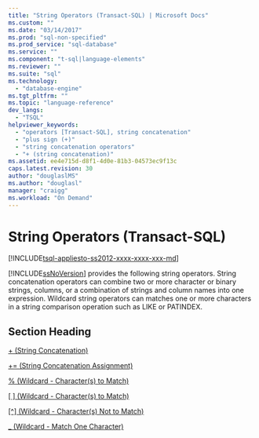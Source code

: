 ```yaml
---
title: "String Operators (Transact-SQL) | Microsoft Docs"
ms.custom: ""
ms.date: "03/14/2017"
ms.prod: "sql-non-specified"
ms.prod_service: "sql-database"
ms.service: ""
ms.component: "t-sql|language-elements"
ms.reviewer: ""
ms.suite: "sql"
ms.technology: 
  - "database-engine"
ms.tgt_pltfrm: ""
ms.topic: "language-reference"
dev_langs: 
  - "TSQL"
helpviewer_keywords: 
  - "operators [Transact-SQL], string concatenation"
  - "plus sign (+)"
  - "string concatenation operators"
  - "+ (string concatenation)"
ms.assetid: ee4e715d-d8f1-4d0e-81b3-04573ec9f13c
caps.latest.revision: 30
author: "douglaslMS"
ms.author: "douglasl"
manager: "craigg"
ms.workload: "On Demand"
---
```

# String Operators (Transact-SQL)
[!INCLUDE[tsql-appliesto-ss2012-xxxx-xxxx-xxx-md](../../includes/tsql-appliesto-ss2012-xxxx-xxxx-xxx-md.md)]

  [!INCLUDE[ssNoVersion](../../includes/ssnoversion-md.md)] provides the following string operators. String concatenation operators can combine two or more character or binary strings, columns, or a combination of strings and column names into one expression. Wildcard string operators can matches one or more characters in a string comparison operation such as LIKE or PATINDEX.  
  
## Section Heading  
 [+ (String Concatenation)](../../t-sql/language-elements/string-concatenation-transact-sql.md)  
  
 [+= (String Concatenation Assignment)](../../t-sql/language-elements/string-concatenation-equal-transact-sql.md)  
  
 [% (Wildcard - Character(s) to Match)](../../t-sql/language-elements/percent-character-wildcard-character-s-to-match-transact-sql.md)  
  
 [&#91; &#93; (Wildcard - Character(s) to Match)](../../t-sql/language-elements/wildcard-character-s-to-match-transact-sql.md)  
  
 [&#91;^&#93; (Wildcard - Character(s) Not to Match)](../../t-sql/language-elements/wildcard-character-s-not-to-match-transact-sql.md)  
  
 [_ (Wildcard - Match One Character)](../../t-sql/language-elements/wildcard-match-one-character-transact-sql.md)  
  
  
